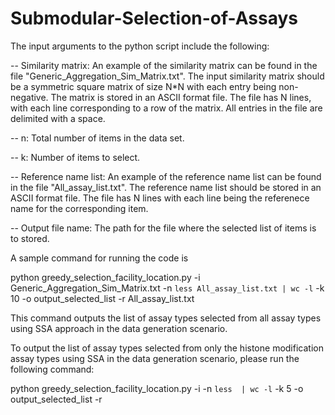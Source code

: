 # Submodular-Selection-of-Assays

The input arguments to the python script include the following:  

-- Similarity matrix:
An example of the similarity matrix can be found in the file "Generic_Aggregation_Sim_Matrix.txt". 
The input similarity matrix should be a symmetric square matrix of size N*N with each entry being non-negative. The matrix is stored in an ASCII format file. The file has N lines, with each line corresponding to a row of the matrix. All entries in the file are delimited with a space. 

-- n: 
Total number of items in the data set. 

-- k:
Number of items to select. 

-- Reference name list:
An example of the reference name list can be found in the file "All_assay_list.txt".
The reference name list should be stored in an ASCII format file. The file has N lines with each line being the referenece name for the corresponding item.  

-- Output file name:
The path for the file where the selected list of items is to stored. 

A sample command for running the code is

python greedy_selection_facility_location.py -i Generic_Aggregation_Sim_Matrix.txt -n `less All_assay_list.txt | wc -l` -k 10 -o output_selected_list -r All_assay_list.txt

This command outputs the list of assay types selected from all assay types using SSA approach in the data generation scenario.

To output the list of assay types selected from only the histone modification assay types using SSA in the data generation scenario, please run the following command:

python greedy_selection_facility_location.py -i  -n `less  | wc -l` -k 5 -o output_selected_list -r 

